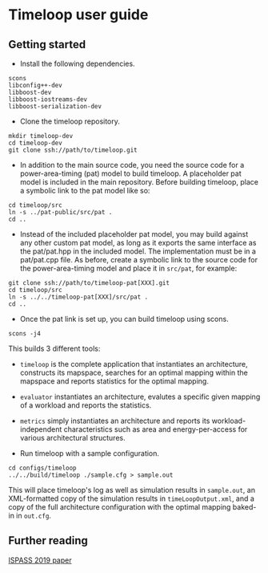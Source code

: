 # Timeloop user guide

## Getting started

* Install the following dependencies.
```
scons
libconfig++-dev
libboost-dev
libboost-iostreams-dev
libboost-serialization-dev
```

* Clone the timeloop repository.
```
mkdir timeloop-dev
cd timeloop-dev
git clone ssh://path/to/timeloop.git
```

* In addition to the main source code, you need the source code for a
  power-area-timing (pat) model to build timeloop. A placeholder pat model
  is included in the main repository. Before building timeloop, place a
  symbolic link to the pat model like so:
```
cd timeloop/src
ln -s ../pat-public/src/pat .
cd ..
```

* Instead of the included placeholder pat model, you may build against any
  other custom pat model, as long as it exports the same interface as the
  pat/pat.hpp in the included model. The implementation must be in a
  pat/pat.cpp file. As before, create a symbolic link to the source code for
  the power-area-timing model and place it in `src/pat`, for example:
```
git clone ssh://path/to/timeloop-pat[XXX].git
cd timeloop/src
ln -s ../../timeloop-pat[XXX]/src/pat .
cd ..
```

* Once the pat link is set up, you can build timeloop using scons.
```
scons -j4
```
This builds 3 different tools:
* `timeloop` is the complete application that instantiates an architecture,
  constructs its mapspace, searches for an optimal mapping within the mapspace
  and reports statistics for the optimal mapping.
* `evaluator` instantiates an architecture, evalutes a specific given
  mapping of a workload and reports the statistics.
* `metrics` simply instantiates an architecture and reports its
  workload-independent characteristics such as area and energy-per-access
  for various architectural structures.

* Run timeloop with a sample configuration.
```
cd configs/timeloop
../../build/timeloop ./sample.cfg > sample.out
```
This will place timeloop's log as well as simulation results in `sample.out`,
an XML-formatted copy of the simulation results in `timeLoopOutput.xml`, and
a copy of the full architecture configuration with the optimal mapping
baked-in in `out.cfg`.

## Further reading
[ISPASS 2019 paper](http://parashar.org/ispass19.pdf)
